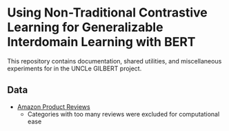 # Using Non-Traditional Contrastive Learning for Generalizable Interdomain Learning with BERT
This repository contains documentation, shared utilities, and miscellaneous experiments for in the UNCLe GILBERT project. 

## Data
- [Amazon Product Reviews](https://nijianmo.github.io/amazon/index.html)
    - Categories with too many reviews were excluded for computational ease 

